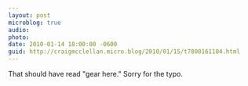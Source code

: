 ```yaml
---
layout: post
microblog: true
audio: 
photo: 
date: 2010-01-14 18:00:00 -0600
guid: http://craigmcclellan.micro.blog/2010/01/15/t7800161104.html
---
```

That should have read "gear here." Sorry for the typo.
